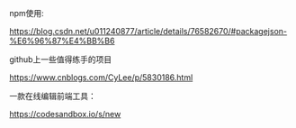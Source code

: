 npm使用:

https://blog.csdn.net/u011240877/article/details/76582670/#packagejson-%E6%96%87%E4%BB%B6

github上一些值得练手的项目

https://www.cnblogs.com/CyLee/p/5830186.html

一款在线编辑前端工具：

https://codesandbox.io/s/new

